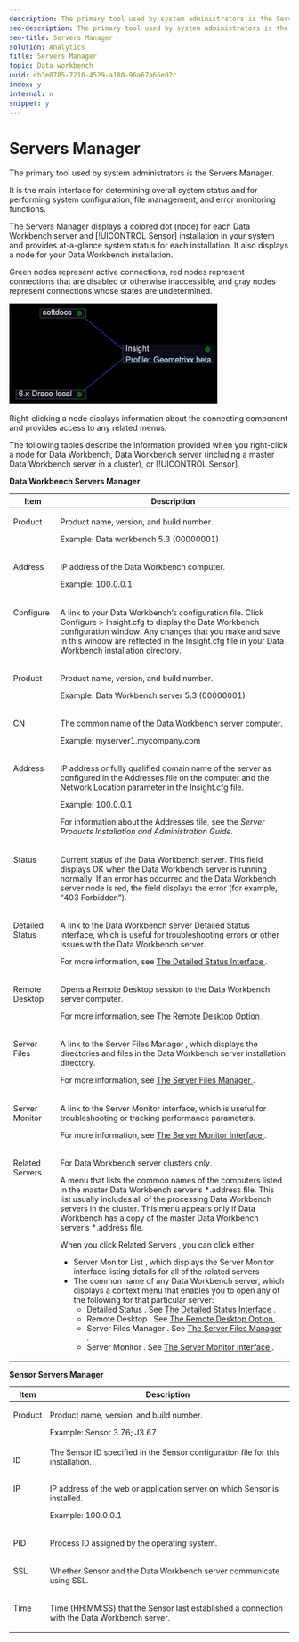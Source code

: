 ```yaml
---
description: The primary tool used by system administrators is the Servers Manager.
seo-description: The primary tool used by system administrators is the Servers Manager.
seo-title: Servers Manager
solution: Analytics
title: Servers Manager
topic: Data workbench
uuid: db3e0785-7210-4529-a180-96a67a66e02c
index: y
internal: n
snippet: y
---
```


# Servers Manager

The primary tool used by system administrators is the Servers Manager.

It is the main interface for determining overall system status and for performing system configuration, file management, and error monitoring functions.

The Servers Manager displays a colored dot (node) for each Data Workbench server and [!UICONTROL Sensor] installation in your system and provides at-a-glance system status for each installation. It also displays a node for your Data Workbench installation.

Green nodes represent active connections, red nodes represent connections that are disabled or otherwise inaccessible, and gray nodes represent connections whose states are undetermined.

![](assets/vis_SysStat_RedGreenDots.png)

Right-clicking a node displays information about the connecting component and provides access to any related menus.

The following tables describe the information provided when you right-click a node for Data Workbench, Data Workbench server (including a master Data Workbench server in a cluster), or [!UICONTROL Sensor].

<table id="table_C459CAAB07D34144B5BFFCCC84C2BB37"> 
 <desc> 
  <b>Data Workbench Servers Manager</b> 
 </desc> 
 <thead> 
  <tr valign="top"> 
   <th colname="col1" class="entry"> Item </th> 
   <th colname="col2" class="entry"> Description </th> 
  </tr> 
 </thead>
 <tbody> 
  <tr valign="top"> 
   <td colname="col1"> <p>Product </p> </td> 
   <td colname="col2"> <p>Product name, version, and build number. </p> <p>Example: <span class="keyword"> Data workbench </span> 5.3 (00000001) </p> </td> 
  </tr> 
  <tr valign="top"> 
   <td colname="col1"> <p>Address </p> </td> 
   <td colname="col2"> <p>IP address of the Data Workbench computer. </p> <p>Example: 100.0.0.1 </p> </td> 
  </tr> 
  <tr valign="top"> 
   <td colname="col1"> <p>Configure </p> </td> 
   <td colname="col2"> <p>A link to your <span class="keyword"> Data Workbench’s </span> configuration file. Click <span class="uicontrol"> Configure </span> &gt; <span class="uicontrol"> Insight.cfg </span> to display the Data Workbench configuration window. Any changes that you make and save in this window are reflected in the <span class="filepath"> Insight.cfg </span> file in your Data Workbench installation directory. </p> </td> 
  </tr> 
  <tr valign="top"> 
   <td colname="col1"> <p>Product </p> </td> 
   <td colname="col2"> <p>Product name, version, and build number. </p> <p>Example: Data Workbench server 5.3 (00000001) </p> </td> 
  </tr> 
  <tr valign="top"> 
   <td colname="col1"> <p>CN </p> </td> 
   <td colname="col2"> <p>The common name of the Data Workbench server computer. </p> <p>Example: <span class="filepath"> myserver1.mycompany.com </span> </p> </td> 
  </tr> 
  <tr valign="top"> 
   <td colname="col1"> <p>Address </p> </td> 
   <td colname="col2"> <p>IP address or fully qualified domain name of the server as configured in the Addresses file on the computer and the Network Location parameter in the <span class="filepath"> Insight.cfg </span> file. </p> <p>Example: 100.0.0.1 </p> <p>For information about the Addresses file, see the <i>Server Products Installation and Administration Guide</i>. </p> </td> 
  </tr> 
  <tr valign="top"> 
   <td colname="col1"> <p>Status </p> </td> 
   <td colname="col2"> <p>Current status of the Data Workbench server. This field displays OK when the Data Workbench server is running normally. If an error has occurred and the Data Workbench server node is red, the field displays the error (for example, “403 Forbidden”). </p> </td> 
  </tr> 
  <tr valign="top"> 
   <td colname="col1"> <p>Detailed Status </p> </td> 
   <td colname="col2"> <p>A link to the <span class="keyword"> Data Workbench server </span> <span class="wintitle"> Detailed Status </span> interface, which is useful for troubleshooting errors or other issues with the Data Workbench server. </p> <p>For more information, see <a href="../../data-workbench-client/c-admin-intrf/c-det-stat-interf.md#concept_99C2C8374C17448DB8A646F8D77BF72C" format="dita" scope="local"> The Detailed Status Interface </a>. </p> </td> 
  </tr> 
  <tr valign="top"> 
   <td colname="col1"> <p>Remote Desktop </p> </td> 
   <td colname="col2"> <p>Opens a <span class="wintitle"> Remote Desktop </span> session to the Data Workbench server computer. </p> <p>For more information, see <a href="../../data-workbench-client/c-admin-intrf/t-rmt-dsktp-opt.md#task_DC0BDB4630474A17AF67B931BC22D9EF" format="dita" scope="local"> The Remote Desktop Option </a>. </p> </td> 
  </tr> 
  <tr valign="top"> 
   <td colname="col1"> <p>Server Files </p> </td> 
   <td colname="col2"> <p>A link to the <span class="wintitle"> Server Files Manager </span>, which displays the directories and files in the Data Workbench server installation directory. </p> <p>For more information, see <a href="../../data-workbench-client/c-admin-intrf/c-svr-files-mgr.md#concept_73A0808487C8424285AE7302F53BC5F4" format="dita" scope="local"> The Server Files Manager </a>. </p> </td> 
  </tr> 
  <tr valign="top"> 
   <td colname="col1"> <p>Server Monitor </p> </td> 
   <td colname="col2"> <p>A link to the <span class="wintitle"> Server Monitor </span> interface, which is useful for troubleshooting or tracking performance parameters. </p> <p>For more information, see <a href="../../data-workbench-client/c-admin-intrf/c-svr-mtr-intfc.md#concept_3BEA7441DE20409585E63060D5489F45" format="dita" scope="local"> The Server Monitor Interface </a>. </p> </td> 
  </tr> 
  <tr valign="top"> 
   <td colname="col1"> <p>Related Servers </p> </td> 
   <td colname="col2"> <p>For Data Workbench server clusters only. </p> <p>A menu that lists the common names of the computers listed in the master <span class="filepath"> Data Workbench server’s *.address </span> file. This list usually includes all of the processing <span class="keyword"> Data Workbench servers </span> in the cluster. This menu appears only if Data Workbench has a copy of the master <span class="filepath"> Data Workbench server’s *.address </span> file. </p> <p>When you click <span class="uicontrol"> Related Servers </span>, you can click either: 
     <ul id="ul_3B28B8579B1945FD80669EDFDFDA84A6"> 
      <li id="li_90094B46CB304C179136BB75FF0D6DBD"> <span class="uicontrol"> Server Monitor List </span>, which displays the <span class="wintitle"> Server Monitor </span> interface listing details for all of the related servers </li> 
      <li id="li_CD6FF5BB52874ABCB536C2DE2376587A">The common name of any Data Workbench server, which displays a context menu that enables you to open any of the following for that particular server: 
       <ul id="ul_928510D1DE68471583F2EE7547AEB824"> 
        <li id="li_8399338137354A59B9B4D24AF7EEE868"> <span class="uicontrol"> Detailed Status </span>. See <a href="../../data-workbench-client/c-admin-intrf/c-det-stat-interf.md#concept_99C2C8374C17448DB8A646F8D77BF72C" format="dita" scope="local"> The Detailed Status Interface </a>. </li> 
        <li id="li_0FE569C56B3F4583BC1F3DF3B4F55765"> <span class="uicontrol"> Remote Desktop </span>. See <a href="../../data-workbench-client/c-admin-intrf/t-rmt-dsktp-opt.md#task_DC0BDB4630474A17AF67B931BC22D9EF" format="dita" scope="local"> The Remote Desktop Option </a>. </li> 
        <li id="li_2B6F8419CB5945C9B411F6A7C2C859FF"> <span class="uicontrol"> Server Files Manager </span>. See <a href="../../data-workbench-client/c-admin-intrf/c-svr-files-mgr.md#concept_73A0808487C8424285AE7302F53BC5F4" format="dita" scope="local"> The Server Files Manager </a>. </li> 
        <li id="li_F22F974EB4DE4F0F93623AE98C7DCEBC"> <span class="uicontrol"> Server Monitor </span>. See <a href="../../data-workbench-client/c-admin-intrf/c-svr-mtr-intfc.md#concept_3BEA7441DE20409585E63060D5489F45" format="dita" scope="local"> The Server Monitor Interface </a>. </li> 
       </ul> </li> 
     </ul> </p> </td> 
  </tr> 
 </tbody> 
</table>

<table id="table_5BFA0AFE2D9A4337BF04343879DAD03B"> 
 <desc> 
  <b> Sensor Servers Manager </b> 
 </desc> 
 <thead> 
  <tr valign="top"> 
   <th colname="col1" class="entry"> Item </th> 
   <th colname="col2" class="entry"> Description </th> 
  </tr> 
 </thead>
 <tbody> 
  <tr valign="top"> 
   <td colname="col1"> <p>Product </p> </td> 
   <td colname="col2"> <p>Product name, version, and build number. </p> <p>Example: Sensor 3.76; J3.67 </p> </td> 
  </tr> 
  <tr valign="top"> 
   <td colname="col1"> <p>ID </p> </td> 
   <td colname="col2"> The <span class="wintitle"> Sensor </span> ID specified in the <span class="wintitle"> Sensor </span> configuration file for this installation. </td> 
  </tr> 
  <tr valign="top"> 
   <td colname="col1"> <p>IP </p> </td> 
   <td colname="col2"> <p>IP address of the web or application server on which <span class="wintitle"> Sensor </span> is installed. </p> <p>Example: 100.0.0.1 </p> </td> 
  </tr> 
  <tr valign="top"> 
   <td colname="col1"> <p>PID </p> </td> 
   <td colname="col2"> <p>Process ID assigned by the operating system. </p> </td> 
  </tr> 
  <tr valign="top"> 
   <td colname="col1"> <p>SSL </p> </td> 
   <td colname="col2"> <p>Whether <span class="wintitle"> Sensor </span> and the Data Workbench server communicate using SSL. </p> </td> 
  </tr> 
  <tr valign="top"> 
   <td colname="col1"> <p>Time </p> </td> 
   <td colname="col2"> <p>Time (HH:MM:SS) that the <span class="wintitle"> Sensor </span> last established a connection with the Data Workbench server. </p> </td> 
  </tr> 
 </tbody> 
</table>

